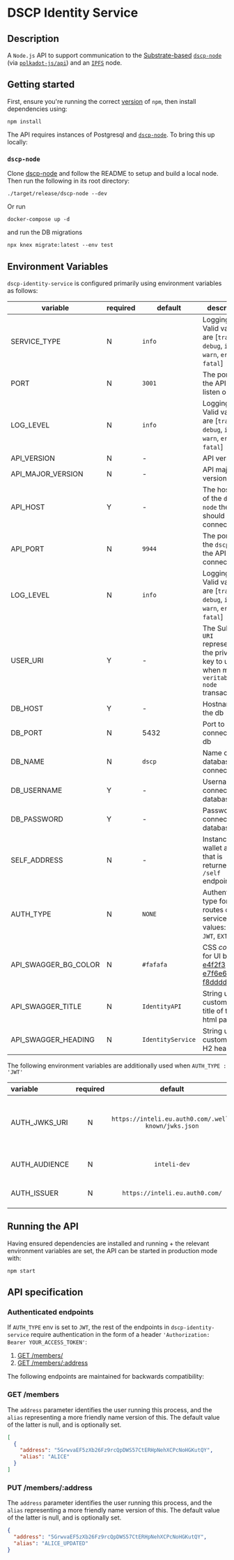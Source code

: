 # DSCP Identity Service

## Description

A `Node.js` API to support communication to the [Substrate-based](https://www.substrate.io/) [`dscp-node`](https://github.com/digicatapult/dscp-node) (via [`polkadot-js/api`](https://www.npmjs.com/package/@polkadot/api)) and an [`IPFS`](https://ipfs.io/) node.

## Getting started

First, ensure you're running the correct [version](.node-version) of `npm`, then install dependencies using:

```
npm install
```

The API requires instances of Postgresql and [`dscp-node`](https://github.com/digicatapult/dscp-node).
To bring this up locally:

### `dscp-node`

Clone [dscp-node](https://github.com/digicatapult/dscp-node) and follow the README to setup and build a local node. Then run the following in its root directory:

```
./target/release/dscp-node --dev
```

Or run

```
docker-compose up -d
```

and run the DB migrations

```
npx knex migrate:latest --env test
```

## Environment Variables

`dscp-identity-service` is configured primarily using environment variables as follows:

| variable             | required | default           | description                                                                                                                                          |
|----------------------|----------|-------------------|------------------------------------------------------------------------------------------------------------------------------------------------------|
| SERVICE_TYPE         | N        | `info`            | Logging level. Valid values are [`trace`, `debug`, `info`, `warn`, `error`, `fatal`]                                                                 |
| PORT                 | N        | `3001`            | The port for the API to listen on                                                                                                                    |
| LOG_LEVEL            | N        | `info`            | Logging level. Valid values are [`trace`, `debug`, `info`, `warn`, `error`, `fatal`]                                                                 |
| API_VERSION          | N        | -                 | API version                                                                                                                                          |
| API_MAJOR_VERSION    | N        | -                 | API major version                                                                                                                                    |
| API_HOST             | Y        | -                 | The hostname of the `dscp-node` the API should connect to                                                                                            |
| API_PORT             | N        | `9944`            | The port of the `dscp-node` the API should connect to                                                                                                |
| LOG_LEVEL            | N        | `info`            | Logging level. Valid values are [`trace`, `debug`, `info`, `warn`, `error`, `fatal`]                                                                 |
| USER_URI             | Y        | -                 | The Substrate `URI` representing the private key to use when making `veritable-node` transactions                                                    |
| DB_HOST              | Y        | -                 | Hostname for the db                                                                                                                                  |
| DB_PORT              | N        | 5432              | Port to connect to the db                                                                                                                            |
| DB_NAME              | N        | `dscp`            | Name of the database to connect to                                                                                                                   |
| DB_USERNAME          | Y        | -                 | Username to connect to the database with                                                                                                             |
| DB_PASSWORD          | Y        | -                 | Password to connect to the database with                                                                                                             |
| SELF_ADDRESS         | N        | -                 | Instance wallet address that is returned by `/self` endpoint                                                                                         |
| AUTH_TYPE            | N        | `NONE`            | Authentication type for routes on the service. Valid values: [`NONE`, `JWT`, `EXTERNAL`]                                                             |
| API_SWAGGER_BG_COLOR | N        | `#fafafa`         | CSS _color_ val for UI bg ( try: [e4f2f3](https://coolors.co/e4f2f3) , [e7f6e6](https://coolors.co/e7f6e6) or [f8dddd](https://coolors.co/f8dddd) )  |
| API_SWAGGER_TITLE    | N        | `IdentityAPI`     | String used to customise the title of the html page                                                                                                  |
| API_SWAGGER_HEADING  | N        | `IdentityService` | String used to customise the H2 heading                                                                                                              |

The following environment variables are additionally used when `AUTH_TYPE : 'JWT'`

| variable      | required |                       default                       | description                                                   |
| :------------ | :------: | :-------------------------------------------------: | :------------------------------------------------------------ |
| AUTH_JWKS_URI |    N     | `https://inteli.eu.auth0.com/.well-known/jwks.json` | JSON Web Key Set containing public keys used by the Auth0 API |
| AUTH_AUDIENCE |    N     |                    `inteli-dev`                     | Identifier of the Auth0 API                                   |
| AUTH_ISSUER   |    N     |           `https://inteli.eu.auth0.com/`            | Domain of the Auth0 API                                       |

## Running the API

Having ensured dependencies are installed and running + the relevant environment variables are set, the API can be started in production mode with:

```
npm start
```

## API specification

### Authenticated endpoints

If `AUTH_TYPE` env is set to `JWT`, the rest of the endpoints in `dscp-identity-service` require authentication in the form of a header `'Authorization: Bearer YOUR_ACCESS_TOKEN'`:

1. [GET /members/](#GET-/members)
2. [GET /members/:address](#PUT-/members/:address)

The following endpoints are maintained for backwards compatibility:

### GET /members

The `address` parameter identifies the user running this process, and the `alias` representing a more friendly name version of this. The default value of the latter is null, and is optionally set.

```json
[
  {
    "address": "5GrwvaEF5zXb26Fz9rcQpDWS57CtERHpNehXCPcNoHGKutQY",
    "alias": "ALICE"
  }
]
```

### PUT /members/:address

The `address` parameter identifies the user running this process, and the `alias` representing a more friendly name version of this. The default value of the latter is null, and is optionally set.

```json
{
  "address": "5GrwvaEF5zXb26Fz9rcQpDWS57CtERHpNehXCPcNoHGKutQY",
  "alias": "ALICE_UPDATED"
}
```
